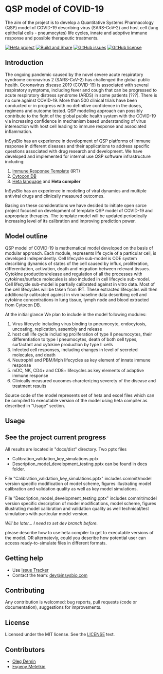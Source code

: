 # QSP model of COVID-19

The aim of the project is to develop a Quantitative Systems Pharmacology (QSP) model of COVID-19 describing virus (SARS-CoV-2) and host cell (lung epithelial cells - pneumocytes) life cycles, innate and adoptive immune response and possible therapeutic treatments. 

[![Heta project](https://img.shields.io/badge/%CD%B1-Heta_project-blue)](https://hetalang.github.io/)
[![Build and Share](https://github.com/insysbio/covid19-qsp-model/workflows/Build%20and%20Share/badge.svg)](https://github.com/insysbio/covid19-qsp-model/actions?query=workflow%3A%22Build+and+Share%22)
[![GitHub issues](https://img.shields.io/github/issues/insysbio/covid19-qsp-model.svg)](https://GitHub.com/insysbio/covid19-qsp-model/issues/)
[![GitHub license](https://img.shields.io/github/license/insysbio/covid19-qsp-model.svg)](https://github.com/insysbio/covid19-qsp-model/blob/master/LICENSE)


## Introduction

The ongoing pandemic caused by the novel severe acute respiratory syndrome coronavirus 2 (SARS-CoV-2) has challenged the global public health. Coronavirus disease 2019 (COVID-19) is associated with several respiratory symptoms, including fever and cough that can be progressed to acute respiratory distress syndrome (ARDS) in some patients [???]. There is no cure against COVID-19. More than 500 clinical trials have been conducted or in progress with no definitive confidence in the doses, regimens and outcome tested. QSP modeling approach can possibly contribute to the fight of the global public health system with the COVID-19 via increasing confidence in mechanism based understanding of virus intereaction with host cell leading to immune response and associated inflammation.  

InSysBio has an experience in development of QSP platforms of immune response in different diseases and their applications to address specific questions associated with drug research and development. We have developed  and implemented for internal use QSP software infrastructure including 
1) [Immune Response Template](https://irt.insysbio.com/) (IRT)
2) [Cytocon DB](http://cytocon.insysbio.com/)
3) [Heta language](https://hetalang.github.io/#/) and **Heta compiler**

InSysBio has an experience in modeling of viral dynamics and multiple antiviral drugs and clinically measured outcomes. 

Basing on these considerations we have desided to initiate open sorce project focused on development of template QSP model of COVID-19 and appropriate therapies. The template model will be updated periodically increasing level of its calibration and improving prediction power. 

## Model outline

QSP model of COVID-19 is mathematical model developed on the basis of modular approach. Each module, represents life cycle of a particular cell, is developed independently. Cell lifecycle sub-model is ODE system describing dynamics of states of the cell caused by influx, proliferation, differentiation, activation, death and migration between relevant tissues. Cytokine production/release and regulation of all the processes with cytokines/surface molecules is also included in cell lifecycle sub-model. Cell lifecycle sub-model is partially calibrated against in vitro data. Most of the cell lifecycles will be taken from IRT. These extracted lifecycles will then additionally calibrated against in vivo baseline data describing cell and cytokine concentrations in lung tissue, lymph node and blood extracted from Cytocon DB. 

At the initial glance We plan to include in the model following modules:
1) Virus lifecycle including virus binding to pneumocyte, endocytosis, uncoating, replication, assembly and release
2) host cell life cycle including proliferation of type II pneumocytes, their differentiation to type I pneumocytes, death of both cell types, surfactant and cytokine production by type II cells
3) Infected cell responses, including changes in level of secreted molecules, and death
4) Neutrophil and PBM/Mph lifecycles as key element of innate immune response 
5) mDC, NK, CD4+ and CD8+ lifecycles as key elements of adaptive immune response  
6) Clinically measured oucomes charcterizing severety of the disease and treatment results

Source code of the model represents set of heta and excel files which can be compiled to executable version of the model using heta compiler as described in "Usage" section.   

## Usage

## See the project current progress

All results are located in "docs/dist" directory. Two pptx files 
 - Calibration_validation_key_simulations.pptx
 - Description_model_development_testing.pptx
can be found in docs folder. 

File "Calibration_validation_key_simulations.pptx" includes commit/model version specific modification of model scheme, figures illustrating model calibration and validation quality as well as key model simulations. 

File "Description_model_development_testing.pptx" includes commit/model version specific description of model modifications, model scheme, figures illustrating model calibration and validation quality as well technical/test simulations with particular model version. 


*Will be later... I need to set dev branch before.* 

please describe how to use heta compiler to get to executable versions of the model. OR alternatevly, could you describe how potential user can access ready-to-simulate files in different formats. 


## Getting help

- Use [Issue Tracker](https://github.com/insysbio/covid19-qsp-model/issues)
- Contact the team: <dev@insysbio.com>

## Contributing

Any contribution is welcomed: bug reports, pull requests (code or documentation), suggestions for improvements.

## License

Licensed under the MIT license. See the [LICENSE](./LICENSE) text.

## Contributors

- [Oleg Demin](https://github.com/odemin1965)
- [Evgeny Metelkin](https://github.com/metelkin)
